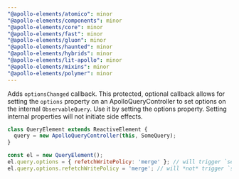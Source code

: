 ```yaml
---
"@apollo-elements/atomico": minor
"@apollo-elements/components": minor
"@apollo-elements/core": minor
"@apollo-elements/fast": minor
"@apollo-elements/gluon": minor
"@apollo-elements/haunted": minor
"@apollo-elements/hybrids": minor
"@apollo-elements/lit-apollo": minor
"@apollo-elements/mixins": minor
"@apollo-elements/polymer": minor
---
```


Adds `optionsChanged` callback. This protected, optional callback allows for setting the `options` property on an ApolloQueryController to set options on the internal `ObservableQuery`. Use it by setting the options property. Setting internal properties will not initiate side effects.

```js
class QueryElement extends ReactiveElement {
  query = new ApolloQueryController(this, SomeQuery);
}

const el = new QueryElement();
el.query.options = { refetchWritePolicy: 'merge' }; // will trigger `setOptions`
el.query.options.refetchWritePolicy = 'merge'; // will *not* trigger `setOptions`
```
